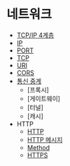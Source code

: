 # 네트워크

- [TCP/IP 4계층](./document/tcp_ip_4_layer.md)
- [IP](./document/ip.md)
- [PORT](./document/port.md)
- [TCP](./document/tcp.md)
- [URI](./document/uri.md)
- [CORS](./document/cors.md)
- [통신 중계](./document/communication_relay.md)
  - [프록시]
  - [게이트웨이]
  - [터널]
  - [캐시]
- HTTP
  - [HTTP](./document/http.md)
  - [HTTP 메시지](./document/http_message.md)
  - [Method](./document/method.md)
  - [HTTPS](./document/https.md)